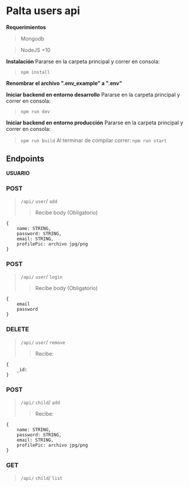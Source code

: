 
# Palta users api

 **Requerimientos**
 
> Mongodb

> NodeJS +10

 **Instalación**
 Pararse en la carpeta principal y correr en consola:
  >`npm install`
  > 
  **Renombrar el 
  archivo ".env_example" a ".env"**
  

 **Iniciar backend en entorno desarrollo**
 Pararse en la carpeta principal y correr en consola:
  >`npm run dev`

**Iniciar backend en entorno producción**
 Pararse en la carpeta principal y correr en consola:
  >`npm run build`
  >Al terminar de compilar correr:
  >`npm run start`

## Endpoints
**USUARIO**

### POST
>`/api/`  `user`/  `add` 
>>Recibe body (Obligatorio)
>
	{
		name: STRING,
		password: STRING,
		email: STRING,
		profilePic: archivo jpg/png
	}
	
### POST
>`/api/`  `user`/  `login` 
>>Recibe body (Obligatorio)
>
	{
		email
		password
	}
	
	
### DELETE
>`/api/`  `user`/  `remove` 
>>Recibe:
>
	{
		_id:
	}
>

### POST
>`/api/`  `child`/  `add` 
>>Recibe:
>
	{
		name: STRING,
		password: STRING,
		email: STRING,
		profilePic: archivo jpg/png
	}
>
### GET
>`/api/`  `child`/  `list` 
>
	
